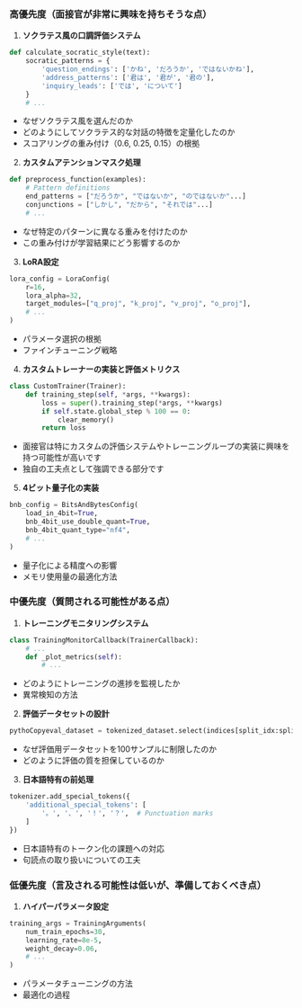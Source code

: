 

### 高優先度（面接官が非常に興味を持ちそうな点）

1. **ソクラテス風の口調評価システム**
```python
def calculate_socratic_style(text):
    socratic_patterns = {
        'question_endings': ['かね', 'だろうか', 'ではないかね'],
        'address_patterns': ['君は', '君が', '君の'],
        'inquiry_leads': ['では', 'について']
    }
    # ...
```
- なぜソクラテス風を選んだのか
- どのようにしてソクラテス的な対話の特徴を定量化したのか
- スコアリングの重み付け（0.6, 0.25, 0.15）の根拠

2. **カスタムアテンションマスク処理**
```python
def preprocess_function(examples):
    # Pattern definitions
    end_patterns = ["だろうか", "ではないか", "のではないか"...]
    conjunctions = ["しかし", "だから", "それでは"...]
    # ...
```
- なぜ特定のパターンに異なる重みを付けたのか
- この重み付けが学習結果にどう影響するのか

3. **LoRA設定**
```python
lora_config = LoraConfig(
    r=16,
    lora_alpha=32,
    target_modules=["q_proj", "k_proj", "v_proj", "o_proj"],
    # ...
)
```
- パラメータ選択の根拠
- ファインチューニング戦略

4. **カスタムトレーナーの実装と評価メトリクス**
```python
class CustomTrainer(Trainer):
    def training_step(self, *args, **kwargs):
        loss = super().training_step(*args, **kwargs)
        if self.state.global_step % 100 == 0:
            clear_memory()
        return loss
```
- 面接官は特にカスタムの評価システムやトレーニングループの実装に興味を持つ可能性が高いです
- 独自の工夫点として強調できる部分です

5. **4ビット量子化の実装**
```python
bnb_config = BitsAndBytesConfig(
    load_in_4bit=True,
    bnb_4bit_use_double_quant=True,
    bnb_4bit_quant_type="nf4",
    # ...
)
```
- 量子化による精度への影響
- メモリ使用量の最適化方法

### 中優先度（質問される可能性がある点）

1. **トレーニングモニタリングシステム**
```python
class TrainingMonitorCallback(TrainerCallback):
    # ...
    def _plot_metrics(self):
        # ...
```
- どのようにトレーニングの進捗を監視したか
- 異常検知の方法

2. **評価データセットの設計**

```python
pythoCopyeval_dataset = tokenized_dataset.select(indices[split_idx:split_idx+100])
```

- なぜ評価用データセットを100サンプルに制限したのか
- どのように評価の質を担保しているのか

3. **日本語特有の前処理**

```python
tokenizer.add_special_tokens({
    'additional_special_tokens': [
        '。', '、', '！', '？',  # Punctuation marks
    ]
})
```
- 日本語特有のトークン化の課題への対応
- 句読点の取り扱いについての工夫

### 低優先度（言及される可能性は低いが、準備しておくべき点）

1. **ハイパーパラメータ設定**
```python
training_args = TrainingArguments(
    num_train_epochs=30,
    learning_rate=8e-5,
    weight_decay=0.06,
    # ...
)
```
- パラメータチューニングの方法
- 最適化の過程
